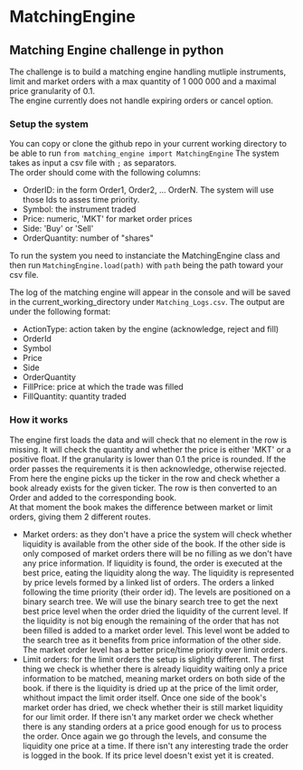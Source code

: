 # MatchingEngine
## Matching Engine challenge in python
The challenge is to build a matching engine handling mutliple instruments, limit and market orders with a max quantity of 1 000 000 and a maximal price granularity of 0.1. <br>
The engine currently does not handle expiring orders or cancel option.
### Setup the system
You can copy or clone the github repo in your current working directory to be able to run `from matching_engine import MatchingEngine`
The system takes as input a csv file with `;` as separators. <br>
The order should come with the following columns: 
- OrderID: in the form Order1, Order2, ... OrderN. The system will use those Ids to asses time priority.
- Symbol: the instrument traded
- Price: numeric, 'MKT' for market order prices
- Side: 'Buy' or 'Sell'
- OrderQuantity: number of "shares" 

To run the system you need to instanciate the MatchingEngine class and then run `MatchingEngine.load(path)` with `path` being the path toward your csv file. 

The log of the matching engine will appear in the console and will be saved in the current_working_directory under `Matching_Logs.csv`. The output are under the following format: 
- ActionType: action taken by the engine (acknowledge, reject and fill)
- OrderId
- Symbol
- Price
- Side
- OrderQuantity
- FillPrice: price at which the trade was filled
- FillQuantity: quantity traded

### How it works
The engine first loads the data and will check that no element in the row is missing. It will check the quantity and whether the price is either 'MKT' or a positive float. If the granularity is lower than 0.1 the price is rounded. If the order passes the requirements it is then acknowledge, otherwise rejected. <br>
From here the engine picks up the ticker in the row and check whether a book already exists for the given ticker. The row is then converted to an Order and added to the corresponding book.  
At that moment the book makes the difference between market or limit orders, giving them 2 different routes. 
- Market orders: as they don't have a price the system will check whether liquidity is available from the other side of the book. If the other side is only composed of market orders there will be no filling as we don't have any price information. If liquidity is found, the order is executed at the best price, eating the liquidity along the way. The liquidity is represented by price levels formed by a linked list of orders. The orders a linked following the time priority (their order id). The levels are positioned on a binary search tree. We will use the binary search tree to get the next best price level when the order dried the liquidity of the current level. If the liquidity is not big enough the remaining of the order that has not been filled is added to a market order level. This level wont be added to the search tree as it benefits from price information of the other side. The market order level has a better price/time priority over limit orders. 
- Limit orders: for the limit orders the setup is slightly different. The first thing we check is whether there is already liquidity waiting only a price information to be matched, meaning market orders on both side of the book. if there is the liquidity is dried up at the price of the limit order, whithout impact the limit order itself. Once one side of the book's market order has dried, we check whether their is still market liquidity for our limit order. If there isn't any market order we check whether there is any standing orders at a price good enough for us to process the order. Once again we go through the levels, and consume the liquidity one price at a time. If there isn't any interesting trade the order is logged in the book. If its price level doesn't exist yet it is created. 
